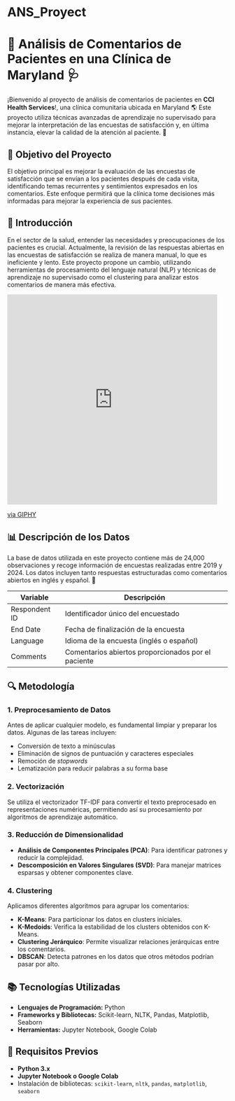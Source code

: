 # ANS_Proyect
# 🏥 Análisis de Comentarios de Pacientes en una Clínica de Maryland 🩺

¡Bienvenido al proyecto de análisis de comentarios de pacientes en **CCI Health Services**!, una clínica comunitaria ubicada en Maryland 🌎 Este proyecto utiliza técnicas avanzadas de aprendizaje no supervisado para mejorar la interpretación de las encuestas de satisfacción y, en última instancia, elevar la calidad de la atención al paciente. 💖

## 🧠 Objetivo del Proyecto

El objetivo principal es mejorar la evaluación de las encuestas de satisfacción que se envían a los pacientes después de cada visita, identificando temas recurrentes y sentimientos expresados en los comentarios. Este enfoque permitirá que la clínica tome decisiones más informadas para mejorar la experiencia de sus pacientes.

## 🚀 Introducción

En el sector de la salud, entender las necesidades y preocupaciones de los pacientes es crucial. Actualmente, la revisión de las respuestas abiertas en las encuestas de satisfacción se realiza de manera manual, lo que es ineficiente y lento. Este proyecto propone un cambio, utilizando herramientas de procesamiento del lenguaje natural (NLP) y técnicas de aprendizaje no supervisado como el clustering para analizar estos comentarios de manera más efectiva.

<iframe src="https://giphy.com/embed/setIIIZYAz7qoWX0D3/video" width="480" height="480" style="" frameBorder="0" class="giphy-embed" allowFullScreen></iframe><p><a href="https://giphy.com/clips/pandemic-setIIIZYAz7qoWX0D3">via GIPHY</a></p>

## 📊 Descripción de los Datos

La base de datos utilizada en este proyecto contiene más de 24,000 observaciones y recoge información de encuestas realizadas entre 2019 y 2024. Los datos incluyen tanto respuestas estructuradas como comentarios abiertos en inglés y español. 🔄

| Variable       | Descripción                                  |
|----------------|----------------------------------------------|
| Respondent ID  | Identificador único del encuestado           |
| End Date       | Fecha de finalización de la encuesta         |
| Language       | Idioma de la encuesta (inglés o español)     |
| Comments       | Comentarios abiertos proporcionados por el paciente |

## 🔍 Metodología

### 1. Preprocesamiento de Datos
Antes de aplicar cualquier modelo, es fundamental limpiar y preparar los datos. Algunas de las tareas incluyen:

- Conversión de texto a minúsculas
- Eliminación de signos de puntuación y caracteres especiales
- Remoción de *stopwords*
- Lematización para reducir palabras a su forma base

### 2. Vectorización
Se utiliza el vectorizador TF-IDF para convertir el texto preprocesado en representaciones numéricas, permitiendo así su procesamiento por algoritmos de aprendizaje automático.

### 3. Reducción de Dimensionalidad
- **Análisis de Componentes Principales (PCA)**: Para identificar patrones y reducir la complejidad.
- **Descomposición en Valores Singulares (SVD)**: Para manejar matrices esparsas y obtener componentes clave.

### 4. Clustering
Aplicamos diferentes algoritmos para agrupar los comentarios:

- **K-Means**: Para particionar los datos en clusters iniciales.
- **K-Medoids**: Verifica la estabilidad de los clusters obtenidos con K-Means.
- **Clustering Jerárquico**: Permite visualizar relaciones jerárquicas entre los comentarios.
- **DBSCAN**: Detecta patrones en los datos que otros métodos podrían pasar por alto.

## 📚 Tecnologías Utilizadas

- **Lenguajes de Programación:** Python
- **Frameworks y Bibliotecas:** Scikit-learn, NLTK, Pandas, Matplotlib, Seaborn
- **Herramientas:** Jupyter Notebook, Google Colab

## 🔧 Requisitos Previos

- **Python 3.x**
- **Jupyter Notebook o Google Colab**
- Instalación de bibliotecas: `scikit-learn`, `nltk`, `pandas`, `matplotlib`, `seaborn`

